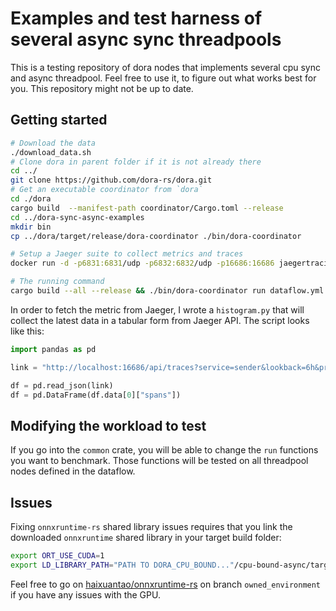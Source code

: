 # Examples and test harness of several async sync threadpools

This is a testing repository of dora nodes that implements several cpu sync and async threadpool. Feel free to use it, to figure out what works best for you. This repository might not be up to date.
## Getting started

```bash
# Download the data
./download_data.sh
# Clone dora in parent folder if it is not already there
cd ../
git clone https://github.com/dora-rs/dora.git
# Get an executable coordinator from `dora`
cd ./dora
cargo build  --manifest-path coordinator/Cargo.toml --release
cd ../dora-sync-async-examples
mkdir bin
cp ../dora/target/release/dora-coordinator ./bin/dora-coordinator

# Setup a Jaeger suite to collect metrics and traces
docker run -d -p6831:6831/udp -p6832:6832/udp -p16686:16686 jaegertracing/all-in-one:latest

# The running command
cargo build --all --release && ./bin/dora-coordinator run dataflow.yml
```

In order to fetch the metric from Jaeger, I wrote a `histogram.py` that will collect the latest data in a tabular form from Jaeger API. The script looks like this:

```python
import pandas as pd

link = "http://localhost:16686/api/traces?service=sender&lookback=6h&prettyPrint=true&limit=1"

df = pd.read_json(link)
df = pd.DataFrame(df.data[0]["spans"])
```

## Modifying the workload to test

If you go into the `common` crate, you will be able to change the `run` functions you want to benchmark. Those functions will be tested on all threadpool nodes defined in the dataflow.

## Issues

Fixing `onnxruntime-rs` shared library issues requires that you link the downloaded `onnxruntime` shared library in your target build folder:

```bash
export ORT_USE_CUDA=1
export LD_LIBRARY_PATH="PATH TO DORA_CPU_BOUND..."/cpu-bound-async/target/release/build/onnxruntime-sys-186188f4edb1a21e/out/onnxruntime/onnxruntime-linux-x64-gpu-1.8.0/lib:${LD_LIBRARY_PATH}
```

Feel free to go on [haixuantao/onnxruntime-rs](https://github.com/haixuanTao/onnxruntime-rs) on branch `owned_environment` if you have any issues with the GPU.
